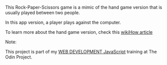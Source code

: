 This Rock-Paper-Scissors game is a mimic of the hand game version
that is usually played between two people.

In this app version, a player plays against the computer.

To learn more about the hand game version, check this [wikiHow article](https://www.wikihow.com/Play-Rock,-Paper,-Scissors)

Note:

This project is part of my [WEB DEVELOPMENT JavaScript](https://www.theodinproject.com/courses/web-development-101/lessons/dom-manipulation) 
training at The Odin Project.